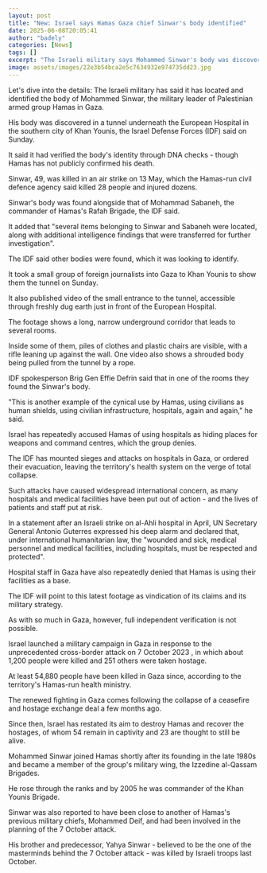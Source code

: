 ```yaml
---
layout: post
title: "New: Israel says Hamas Gaza chief Sinwar's body identified"
date: 2025-06-08T20:05:41
author: "badely"
categories: [News]
tags: []
excerpt: "The Israeli military says Mohammed Sinwar's body was discovered in a tunnel at a hospital."
image: assets/images/22e3b54bca2e5c7634932e974735dd23.jpg
---
```


Let's dive into the details: The Israeli military has said it has located and identified the body of Mohammed Sinwar, the military leader of Palestinian armed group Hamas in Gaza.

His body was discovered in a tunnel underneath the European Hospital in the southern city of Khan Younis, the Israel Defense Forces (IDF) said on Sunday. 

It said it had verified the body's identity through DNA checks - though Hamas has not publicly confirmed his death.

Sinwar, 49, was killed in an air strike on 13 May, which the Hamas-run civil defence agency said killed 28 people and injured dozens.

Sinwar's body was found alongside that of Mohammad Sabaneh, the commander of Hamas's Rafah Brigade, the IDF said.

It added that "several items belonging to Sinwar and Sabaneh were located, along with additional intelligence findings that were transferred for further investigation".

The IDF said other bodies were found, which it was looking to identify. 

It took a small group of foreign journalists into Gaza to Khan Younis to show them the tunnel on Sunday.

It also published video of the small entrance to the tunnel, accessible through freshly dug earth just in front of the European Hospital. 

The footage shows a long, narrow underground corridor that leads to several rooms.

Inside some of them, piles of clothes and plastic chairs are visible, with a rifle leaning up against the wall. One video also shows a shrouded body being pulled from the tunnel by a rope.

IDF spokesperson Brig Gen Effie Defrin said that in one of the rooms they found the Sinwar's body.  

"This is another example of the cynical use by Hamas, using civilians as human shields, using civilian infrastructure, hospitals, again and again," he said.

Israel has repeatedly accused Hamas of using hospitals as hiding places for weapons and command centres, which the group denies.

The IDF has mounted sieges and attacks on hospitals in Gaza, or ordered their evacuation, leaving the territory's health system on the verge of total collapse.

Such attacks have caused widespread international concern, as many hospitals and medical facilities have been put out of action - and the lives of patients and staff put at risk.

In a statement after an Israeli strike on al-Ahli hospital in April, UN Secretary General Antonio Guterres expressed his deep alarm and declared that, under international humanitarian law, the "wounded and sick, medical personnel and medical facilities, including hospitals, must be respected and protected".

Hospital staff in Gaza have also repeatedly denied that Hamas is using their facilities as a base.

The IDF will point to this latest footage as vindication of its claims and its military strategy.

As with so much in Gaza, however, full independent verification is not possible.

Israel launched a military campaign in Gaza in response to the unprecedented cross-border attack on 7 October 2023 , in which about 1,200 people were killed and 251 others were taken hostage.

At least 54,880 people have been killed in Gaza since, according to the territory's Hamas-run health ministry.

The renewed fighting in Gaza comes following the collapse of a ceasefire and hostage exchange deal a few months ago.

Since then, Israel has restated its aim to destroy Hamas and recover the hostages, of whom 54 remain in captivity and 23 are thought to still be alive.

Mohammed Sinwar joined Hamas shortly after its founding in the late 1980s and became a member of the group's military wing, the Izzedine al-Qassam Brigades.

He rose through the ranks and by 2005 he was commander of the Khan Younis Brigade.

Sinwar was also reported to have been close to another of Hamas's previous military chiefs, Mohammed Deif, and had been involved in the planning of the 7 October attack.

His brother and predecessor, Yahya Sinwar - believed to be the one of the masterminds behind the 7 October attack - was killed by Israeli troops last October.

